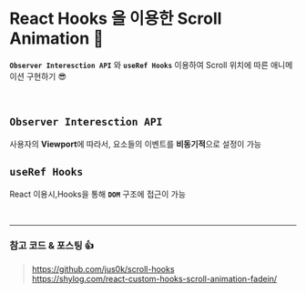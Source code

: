# React Hooks 을 이용한 Scroll Animation 💫

**`Observer Interesction API`** 와 **`useRef Hooks`** 이용하여 Scroll 위치에 따른 애니메이션 구현하기 😎

<br/>


## `Observer Interesction API`

사용자의 **Viewport**에 따라서, 요소들의 이벤트를 **비동기적**으로 설정이 가능

## `useRef Hooks`

React 이용시,Hooks을 통해 **`DOM`** 구조에 접근이 가능

<br/>

---

### 참고 코드 & 포스팅 👍

> https://github.com/jus0k/scroll-hooks<br/>https://shylog.com/react-custom-hooks-scroll-animation-fadein/
